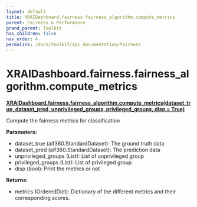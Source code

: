 ```yaml
---
layout: default
title: XRAIDashboard.fairness.fairness_algorithm.compute_metrics
parent: Fairness & Performance
grand_parent: Toolkit
has_children: false
nav_order: 4
permalink: /docs/toolkit/api_documentation/fairness
---
```


# XRAIDashboard.fairness.fairness_algorithm.compute_metrics
**[XRAIDashboard.fairness.fairness_algorithm.compute_metrics(dataset_true, dataset_pred, unprivileged_groups, privileged_groups, disp = True)](https://github.com/gaberamolete/XRAIDashboard/blob/main/fairness/fairness_algorithm.py)**


Compute the fairness metrics for classification


**Parameters:**
- dataset_true (aif360.StandardDataset): The ground truth data
- dataset_pred (aif360.StandardDataset): The prediction data
- unprivileged_groups (List): List of unprivileged group
- privileged_groups (List): List of privileged group
- disp (bool): Print the metrics or not

**Returns:**
- metrics (OrderedDict): Dictionary of the different metrics and their corresponding scores.